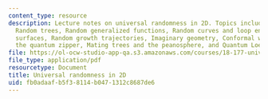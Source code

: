 ```yaml
---
content_type: resource
description: Lecture notes on universal randomness in 2D. Topics include Random processes,
  Random trees, Random generalized functions, Random curves and loop ensembles, Random
  surfaces, Random growth trajectories, Imaginary geometry, Conformal welding and
  the quantum zipper, Mating trees and the peanosphere, and Quantum Loewner evolution.
file: https://ol-ocw-studio-app-qa.s3.amazonaws.com/courses/18-177-universal-random-structures-in-2d-fall-2015/fb0adaafb5f38114b0471312c8687de6_MIT18_177F15_LECNOTES.pdf
file_type: application/pdf
resourcetype: Document
title: Universal randomness in 2D
uid: fb0adaaf-b5f3-8114-b047-1312c8687de6
---
```


